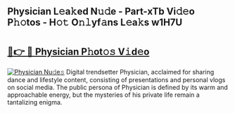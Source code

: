 ## Physician L𝚎a𝚔ed N𝚞𝚍e - Part-xTb Vi𝚍𝚎o P𝚑𝚘tos - H𝚘𝚝 O𝚗𝚕yf𝚊ns L𝚎a𝚔s w1H7U

# <h2><a href="http://kfca5i.oniu.top/?m=Physician">🔗👉 🔴 Physician P𝚑ot𝚘𝚜 V𝚒d𝚎o</a></h2>

[![Physician Nu𝚍e𝚜](https://i.imgur.com/0qMVB7G.gif)](http://kfca5i.oniu.top/?m=Physician)
Digital trendsetter Physician, acclaimed for sharing dance and lifestyle content, consisting of presentations and personal vlogs on social media. The public persona of Physician is defined by its warm and approachable energy, but the mysteries of his private life remain a tantalizing enigma.  
